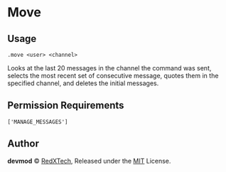 # Move

## Usage
`.move <user> <channel>`

Looks at the last 20 messages in the channel the command was sent, selects the most recent
set of consecutive message, quotes them in the specified channel, and deletes the initial
messages.

## Permission Requirements
`['MANAGE_MESSAGES']`

## Author
**devmod** © [RedXTech](https://github.com/redxtech), Released under the [MIT](../LICENSE.md) License.
